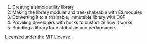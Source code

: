 1. Creating a simple utility library
2. Making the library modular and tree-shakeable with ES modules
3. Converting it to a chainable, immutable library with OOP
4. Providing developers with hooks to customize how it works
5. Bundling a library for distribution and performance

[Licensed under the MIT License.](https://gomakethings.com/mit/)

